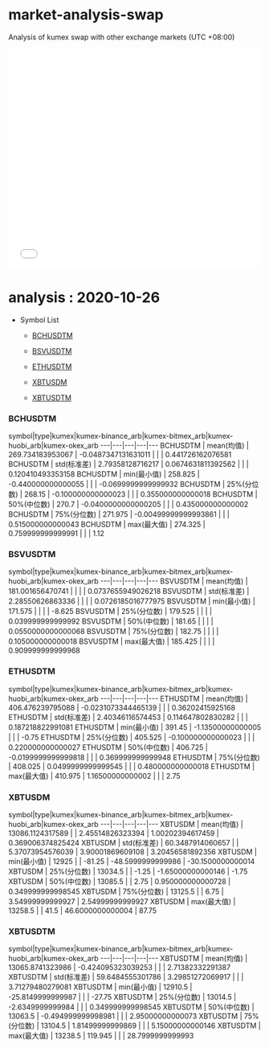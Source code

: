 # market-analysis-swap
Analysis of kumex swap with other exchange markets (UTC +08:00)

<iframe width="100%" height="440" src="./data.html" frameborder="no" border="0" scrolling="no"></iframe>

# analysis : 2020-10-26
* Symbol List

  * [BCHUSDTM](#bchusdtm)

  * [BSVUSDTM](#bsvusdtm)

  * [ETHUSDTM](#ethusdtm)

  * [XBTUSDM](#xbtusdm)

  * [XBTUSDTM](#xbtusdtm)


### BCHUSDTM

symbol|type|kumex|kumex-binance_arb|kumex-bitmex_arb|kumex-huobi_arb|kumex-okex_arb
---|---|---|---|---
BCHUSDTM | mean(均值) | 269.734183953067 | -0.0487347131631011 |  |  | 0.441726162076581
BCHUSDTM | std(标准差) | 2.79358128716217 | 0.0674631811392562 |  |  | 0.120410493353158
BCHUSDTM | min(最小值) | 258.825 | -0.440000000000055 |  |  | -0.0699999999999932
BCHUSDTM | 25%(分位数) | 268.15 | -0.100000000000023 |  |  | 0.355000000000018
BCHUSDTM | 50%(中位数) | 270.7 | -0.0400000000000205 |  |  | 0.435000000000002
BCHUSDTM | 75%(分位数) | 271.975 | -0.00499999999993861 |  |  | 0.515000000000043
BCHUSDTM | max(最大值) | 274.325 | 0.759999999999991 |  |  | 1.12


### BSVUSDTM

symbol|type|kumex|kumex-binance_arb|kumex-bitmex_arb|kumex-huobi_arb|kumex-okex_arb
---|---|---|---|---
BSVUSDTM | mean(均值) | 181.001656470741 |  |  |  | 0.0737655949026218
BSVUSDTM | std(标准差) | 2.28550626863336 |  |  |  | 0.0726185016777975
BSVUSDTM | min(最小值) | 171.575 |  |  |  | -8.625
BSVUSDTM | 25%(分位数) | 179.525 |  |  |  | 0.039999999999992
BSVUSDTM | 50%(中位数) | 181.65 |  |  |  | 0.0550000000000068
BSVUSDTM | 75%(分位数) | 182.75 |  |  |  | 0.105000000000018
BSVUSDTM | max(最大值) | 185.425 |  |  |  | 0.909999999999968


### ETHUSDTM

symbol|type|kumex|kumex-binance_arb|kumex-bitmex_arb|kumex-huobi_arb|kumex-okex_arb
---|---|---|---|---
ETHUSDTM | mean(均值) | 406.476239795088 | -0.0231073344465139 |  |  | 0.36202415925168
ETHUSDTM | std(标准差) | 2.40346116574453 | 0.114647802830282 |  |  | 0.187218822991081
ETHUSDTM | min(最小值) | 391.45 | -1.13500000000005 |  |  | -0.75
ETHUSDTM | 25%(分位数) | 405.525 | -0.100000000000023 |  |  | 0.220000000000027
ETHUSDTM | 50%(中位数) | 406.725 | -0.0199999999999818 |  |  | 0.369999999999948
ETHUSDTM | 75%(分位数) | 408.025 | 0.0499999999999545 |  |  | 0.480000000000018
ETHUSDTM | max(最大值) | 410.975 | 1.16500000000002 |  |  | 2.75


### XBTUSDM

symbol|type|kumex|kumex-binance_arb|kumex-bitmex_arb|kumex-huobi_arb|kumex-okex_arb
---|---|---|---|---
XBTUSDM | mean(均值) | 13086.1124317589 |  | 2.45514826323394 | 1.00202394617459 | 0.369006374825424
XBTUSDM | std(标准差) | 60.3487914060657 |  | 5.37073954576039 | 3.90001869609108 | 3.20456581892356
XBTUSDM | min(最小值) | 12925 |  | -81.25 | -48.5999999999986 | -30.1500000000014
XBTUSDM | 25%(分位数) | 13034.5 |  | -1.25 | -1.65000000000146 | -1.75
XBTUSDM | 50%(中位数) | 13085.5 |  | 2.75 | 0.950000000000728 | 0.349999999998545
XBTUSDM | 75%(分位数) | 13125.5 |  | 6.75 | 3.54999999999927 | 2.54999999999927
XBTUSDM | max(最大值) | 13258.5 |  | 41.5 | 46.6000000000004 | 87.75


### XBTUSDTM

symbol|type|kumex|kumex-binance_arb|kumex-bitmex_arb|kumex-huobi_arb|kumex-okex_arb
---|---|---|---|---
XBTUSDTM | mean(均值) | 13065.8741323986 | -0.424095323039253 |  |  | 2.71382332291387
XBTUSDTM | std(标准差) | 59.6484555301786 | 3.29851272069917 |  |  | 3.71279480279081
XBTUSDTM | min(最小值) | 12910.5 | -25.8149999999987 |  |  | -27.75
XBTUSDTM | 25%(分位数) | 13014.5 | -2.6349999999984 |  |  | 0.349999999998545
XBTUSDTM | 50%(中位数) | 13063.5 | -0.494999999998981 |  |  | 2.95000000000073
XBTUSDTM | 75%(分位数) | 13104.5 | 1.81499999999869 |  |  | 5.15000000000146
XBTUSDTM | max(最大值) | 13238.5 | 119.945 |  |  | 28.7999999999993

